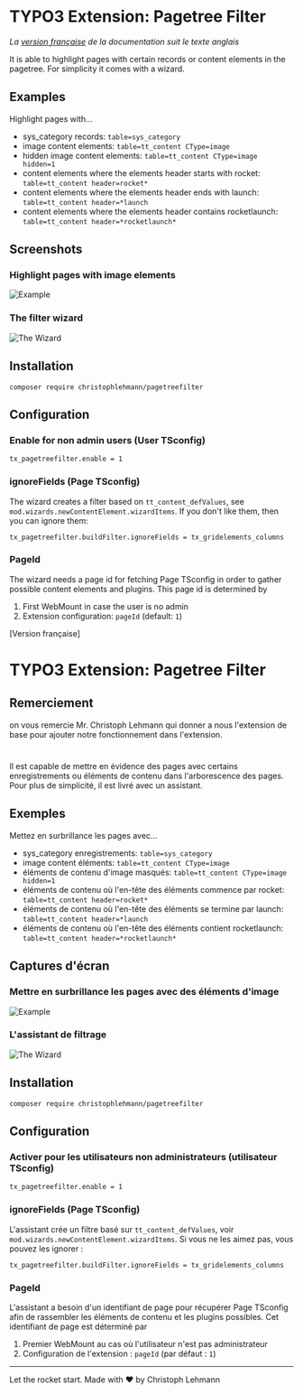 
TYPO3 Extension: Pagetree Filter
================================

*La [version française](#documentation-info-rights) de la documentation suit le texte anglais*

It is able to highlight pages with certain records or content elements in the pagetree. For simplicity it comes with a wizard.

## Examples

Highlight pages with...

* sys_category records: `table=sys_category`
* image content elements: `table=tt_content CType=image`
* hidden image content elements: `table=tt_content CType=image hidden=1`
* content elements where the elements header starts with rocket: `table=tt_content header=rocket*`
* content elements where the elements header ends with launch: `table=tt_content header=*launch`
* content elements where the elements header contains rocketlaunch: `table=tt_content header=*rocketlaunch*`

## Screenshots

### Highlight pages with image elements

![Example](https://raw.githubusercontent.com/christophlehmann/pagetreefilter/master/Documentation/Images/filter-example.png)

### The filter wizard

![The Wizard](https://raw.githubusercontent.com/christophlehmann/pagetreefilter/master/Documentation/Images/filter-wizard.png)

## Installation

`composer require christophlehmann/pagetreefilter`

## Configuration

### Enable for non admin users (User TSconfig)

`tx_pagetreefilter.enable = 1`

### ignoreFields (Page TSconfig)

The wizard creates a filter based on `tt_content_defValues`, see `mod.wizards.newContentElement.wizardItems`.
If you don't like them, then you can ignore them: 

`tx_pagetreefilter.buildFilter.ignoreFields = tx_gridelements_columns`

### PageId

The wizard needs a page id for fetching Page TSconfig in order to gather possible content elements and plugins. This page id is determined by

1. First WebMount in case the user is no admin
1. Extension configuration: `pageId` (default: `1`)


[Version française]

TYPO3 Extension: Pagetree Filter
================================

## Remerciement

on vous remercie Mr. Christoph Lehmann qui donner  a nous l'extension de base pour ajouter notre fonctionnement dans l'extension.
#
Il est capable de mettre en évidence des pages avec certains enregistrements ou éléments de contenu dans l'arborescence des pages. Pour plus de simplicité, il est livré avec un assistant.
## Exemples

Mettez en surbrillance les pages avec...

* sys_category enregistrements: `table=sys_category`
* image content éléments: `table=tt_content CType=image`
* éléments de contenu d'image masqués: `table=tt_content CType=image hidden=1`
* éléments de contenu où l'en-tête des éléments commence par rocket: `table=tt_content header=rocket*`
* éléments de contenu où l'en-tête des éléments se termine par launch: `table=tt_content header=*launch`
* éléments de contenu où l'en-tête des éléments contient rocketlaunch: `table=tt_content header=*rocketlaunch*`

## Captures d'écran

### Mettre en surbrillance les pages avec des éléments d'image

![Example](https://raw.githubusercontent.com/christophlehmann/pagetreefilter/master/Documentation/Images/filter-example.png)

### L'assistant de filtrage

![The Wizard](https://raw.githubusercontent.com/christophlehmann/pagetreefilter/master/Documentation/Images/filter-wizard.png)

## Installation

`composer require christophlehmann/pagetreefilter`

## Configuration

### Activer pour les utilisateurs non administrateurs (utilisateur TSconfig)

`tx_pagetreefilter.enable = 1`

### ignoreFields (Page TSconfig)

L'assistant crée un filtre basé sur `tt_content_defValues`, voir `mod.wizards.newContentElement.wizardItems`.
Si vous ne les aimez pas, vous pouvez les ignorer :

`tx_pagetreefilter.buildFilter.ignoreFields = tx_gridelements_columns`

### PageId

L'assistant a besoin d'un identifiant de page pour récupérer Page TSconfig afin de rassembler les éléments de contenu et les plugins possibles. Cet identifiant de page est déterminé par

1. Premier WebMount au cas où l'utilisateur n'est pas administrateur
1. Configuration de l'extension : `pageId` (par défaut : `1`)


---

Let the rocket start. Made with ♥ by Christoph Lehmann


